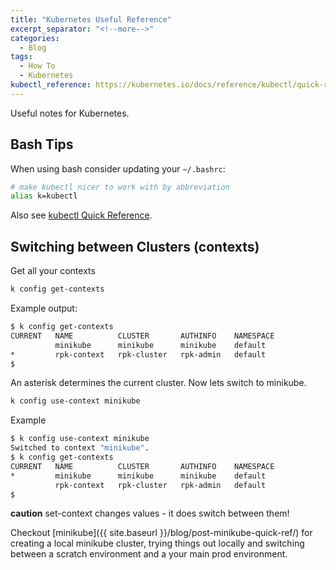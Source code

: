 ```yaml
---
title: "Kubernetes Useful Reference"
excerpt_separator: "<!--more-->"
categories:
  - Blog
tags:
  - How To
  - Kubernetes
kubectl_reference: https://kubernetes.io/docs/reference/kubectl/quick-reference/
---
```


Useful notes for Kubernetes.

## Bash Tips

When using bash consider updating your `~/.bashrc`:

```bash
# make kubectl nicer to work with by abbreviation
alias k=kubectl
```

Also see [kubectl Quick Reference](https://kubernetes.io/docs/reference/kubectl/quick-reference/).

## Switching between Clusters (contexts)

Get all your contexts

```bash
k config get-contexts
```

Example output:

```bash
$ k config get-contexts
CURRENT   NAME          CLUSTER       AUTHINFO    NAMESPACE
          minikube      minikube      minikube    default
*         rpk-context   rpk-cluster   rpk-admin   default
$
```

An asterisk determines the current cluster.  Now lets switch to
minikube.

```bash
k config use-context minikube
```

Example

```bash
$ k config use-context minikube
Switched to context "minikube".
$ k config get-contexts
CURRENT   NAME          CLUSTER       AUTHINFO    NAMESPACE
*         minikube      minikube      minikube    default
          rpk-context   rpk-cluster   rpk-admin   default
$
```

**caution** set-context changes values - it does switch between
them!

Checkout [minikube]({{ site.baseurl }}/blog/post-minikube-quick-ref/) for creating
a local minikube cluster, trying things out locally and switching between a scratch
environment and a your main prod environment.